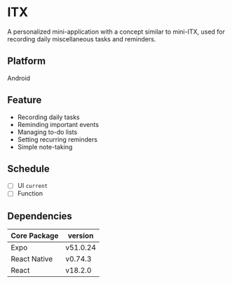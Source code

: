 # ITX
A personalized mini-application with a concept similar to mini-ITX, used for recording daily miscellaneous tasks and reminders.

## Platform
Android

## Feature
- Recording daily tasks
- Reminding important events
- Managing to-do lists
- Setting recurring reminders
- Simple note-taking

## Schedule
- [ ] UI `current`
- [ ] Function

## Dependencies
|Core Package |version  |
|-------------|---------|
|Expo         |v51.0.24 |
|React Native |v0.74.3  |
|React        |v18.2.0  |